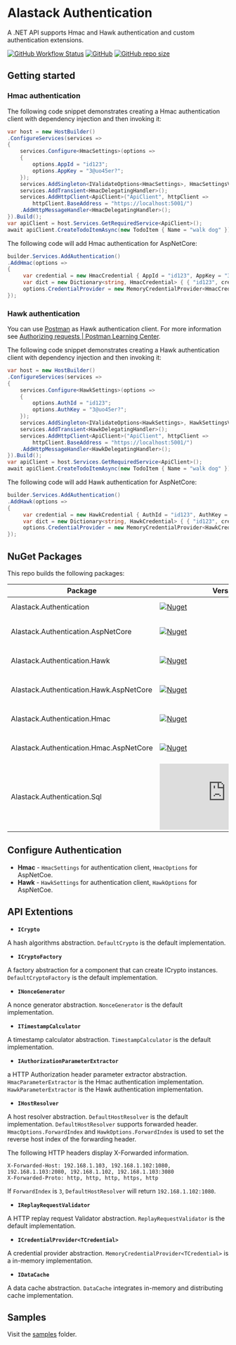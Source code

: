 # Alastack Authentication

A .NET API supports Hmac and Hawk authentication and custom authentication extensions.

[![GitHub Workflow Status](https://img.shields.io/github/workflow/status/kyzala/AlastackAuthentication/.NET)](https://github.com/kyzala/AlastackAuthentication/actions/workflows/dotnet.yml) [![GitHub](https://img.shields.io/github/license/kyzala/AlastackAuthentication)](LICENSE) [![GitHub repo size](https://img.shields.io/github/repo-size/kyzala/AlastackAuthentication)](https://github.com/kyzala/AlastackAuthentication/releases/latest)

## Getting started

### Hmac authentication

The following code snippet demonstrates creating a Hmac authentication client with dependency injection and then invoking it:

```csharp
var host = new HostBuilder()
.ConfigureServices(services =>
{
    services.Configure<HmacSettings>(options =>
    {
        options.AppId = "id123";
        options.AppKey = "3@uo45er?";
    });
    services.AddSingleton<IValidateOptions<HmacSettings>, HmacSettingsValidation>();
    services.AddTransient<HmacDelegatingHandler>();
    services.AddHttpClient<ApiClient>("ApiClient", httpClient => 
        httpClient.BaseAddress = "https://localhost:5001/")
    .AddHttpMessageHandler<HmacDelegatingHandler>();
}).Build();
var apiClient = host.Services.GetRequiredService<ApiClient>();
await apiClient.CreateTodoItemAsync(new TodoItem { Name = "walk dog" });
```

The following code will add Hmac authentication for AspNetCore:

```csharp
builder.Services.AddAuthentication()
.AddHmac(options =>
{
     var credential = new HmacCredential { AppId = "id123", AppKey = "3@uo45er?" };
     var dict = new Dictionary<string, HmacCredential> { { "id123", credential } };
     options.CredentialProvider = new MemoryCredentialProvider<HmacCredential>(dict);
});
```

### Hawk authentication

You can use [Postman](https://www.postman.com/) as Hawk authentication client. For more information see [Authorizing requests | Postman Learning Center](https://learning.postman.com/docs/sending-requests/authorization/#hawk-authentication).

The following code snippet demonstrates creating a Hawk authentication client with dependency injection and then invoking it:

```csharp
var host = new HostBuilder()
.ConfigureServices(services =>
{
    services.Configure<HawkSettings>(options =>
    {
        options.AuthId = "id123";
        options.AuthKey = "3@uo45er?";
    });
    services.AddSingleton<IValidateOptions<HawkSettings>, HawkSettingsValidation>();
    services.AddTransient<HawkDelegatingHandler>();
    services.AddHttpClient<ApiClient>("ApiClient", httpClient => 
        httpClient.BaseAddress = "https://localhost:5001/")
    .AddHttpMessageHandler<HawkDelegatingHandler>();
}).Build();
var apiClient = host.Services.GetRequiredService<ApiClient>();
await apiClient.CreateTodoItemAsync(new TodoItem { Name = "walk dog" });
```

The following code will add Hawk authentication for AspNetCore:

```csharp
builder.Services.AddAuthentication()
.AddHawk(options =>
{
     var credential = new HawkCredential { AuthId = "id123", AuthKey = "3@uo45er?" };
     var dict = new Dictionary<string, HawkCredential> { { "id123", credential } };
     options.CredentialProvider = new MemoryCredentialProvider<HawkCredential>(dict);
});
```

## NuGet Packages

This repo builds the following packages:

| Package                                 | Version                                                      | Description                                                  |
| --------------------------------------- | ------------------------------------------------------------ | ------------------------------------------------------------ |
| Alastack.Authentication                 | [![Nuget](https://img.shields.io/nuget/v/Alastack.Authentication)](https://www.nuget.org/packages/Alastack.Authentication) | Authentication abstraction.                     |
| Alastack.Authentication.AspNetCore      | [![Nuget](https://img.shields.io/nuget/v/Alastack.Authentication.AspNetCore)](https://www.nuget.org/packages/Alastack.Authentication.AspNetCore) | Authentication abstraction for ASP.NET Core. |
| Alastack.Authentication.Hawk            | [![Nuget](https://img.shields.io/nuget/v/Alastack.Authentication.Hawk)](https://www.nuget.org/packages/Alastack.Authentication.Hawk) | Hawk authentication client.               |
| Alastack.Authentication.Hawk.AspNetCore | [![Nuget](https://img.shields.io/nuget/v/Alastack.Authentication.Hawk.AspNetCore)](https://www.nuget.org/packages/Alastack.Authentication.Hawk.AspNetCore) | Hawk authentication for ASP.NET Core. |
| Alastack.Authentication.Hmac            | [![Nuget](https://img.shields.io/nuget/v/Alastack.Authentication.Hmac)](https://www.nuget.org/packages/Alastack.Authentication.Hmac) | Hmac authentication client.               |
| Alastack.Authentication.Hmac.AspNetCore | [![Nuget](https://img.shields.io/nuget/v/Alastack.Authentication.Hmac.AspNetCore)](https://www.nuget.org/packages/Alastack.Authentication.Hmac.AspNetCore) | Hmac authentication for ASP.NET Core. |
| Alastack.Authentication.Sql             | [![Nuget](https://img.shields.io/nuget/v/Alastack.Authentication.Sql)](https://www.nuget.org/packages/Alastack.Authentication.Sql) | Sql CredentialProvider.                   |

## Configure Authentication

- **Hmac** - `HmacSettings` for authentication client, `HmacOptions` for AspNetCoe.
- **Hawk** - `HawkSettings` for authentication client, `HawkOptions` for AspNetCoe.

## API Extentions

- **`ICrypto`**

A hash algorithms abstraction. `DefaultCrypto` is the default implementation.

- **`ICryptoFactory`**

A factory abstraction for a component that can create ICrypto instances. `DefaultCryptoFactory` is the default implementation.

- **`INonceGenerator`**

A nonce generator abstraction. `NonceGenerator` is the default implementation.

- **`ITimestampCalculator`**

A timestamp calculator abstraction. `TimestampCalculator` is the default implementation.

- **`IAuthorizationParameterExtractor`**

a HTTP Authorization header parameter extractor abstraction. `HmacParameterExtractor` is the Hmac authentication implementation. `HawkParameterExtractor` is the Hawk authentication implementation.

- **`IHostResolver`**

A host resolver abstraction. `DefaultHostResolver` is the default implementation. `DefaultHostResolver` supports forwarded header. `HmacOptions.ForwardIndex` and `HawkOptions.ForwardIndex` is used to set the reverse host index of the forwarding header.

The following HTTP headers display X-Forwarded information.

```http
X-Forwarded-Host: 192.168.1.103, 192.168.1.102:1080, 192.168.1.103:2080, 192.168.1.102, 192.168.1.103:3080
X-Forwarded-Proto: http, http, http, https, http
```

If `ForwardIndex` is `3`, `DefaultHostResolver` will return `192.168.1.102:1080`.

- **`IReplayRequestValidator`**

A HTTP replay request Validator abstraction. `ReplayRequestValidator` is the default implementation.

- **`ICredentialProvider<TCredential>`**

A credential provider abstraction. `MemoryCredentialProvider<TCredential>` is a in-memory implementation.

- **`IDataCache`**

A data cache abstraction. `DataCache` integrates in-memory and distributing cache implementation.

## Samples

Visit the [samples](https://github.com/kyzala/AlastackAuthentication/tree/main/samples) folder.
